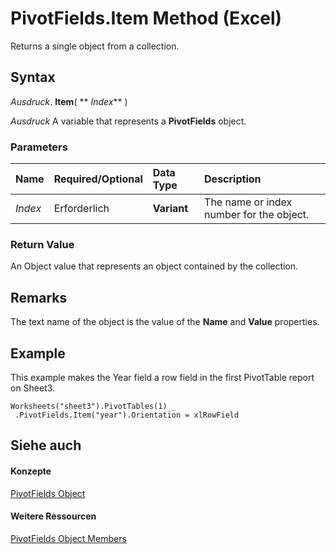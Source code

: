 
# PivotFields.Item Method (Excel)

Returns a single object from a collection.


## Syntax

 _Ausdruck_. **Item**( ** _Index_** )

 _Ausdruck_ A variable that represents a **PivotFields** object.


### Parameters



|**Name**|**Required/Optional**|**Data Type**|**Description**|
|:-----|:-----|:-----|:-----|
| _Index_|Erforderlich|**Variant**|The name or index number for the object.|

### Return Value

An Object value that represents an object contained by the collection.


## Remarks

The text name of the object is the value of the  **Name** and **Value** properties.


## Example

This example makes the Year field a row field in the first PivotTable report on Sheet3.


```
Worksheets("sheet3").PivotTables(1) _ 
 .PivotFields.Item("year").Orientation = xlRowField 

```


## Siehe auch


#### Konzepte


[PivotFields Object](018d4cea-09ea-d4be-baef-5fd55062935b.md)
#### Weitere Ressourcen


[PivotFields Object Members](http://msdn.microsoft.com/library/5052ec10-ead9-3e8e-ac4b-d5d5ebc59921%28Office.15%29.aspx)